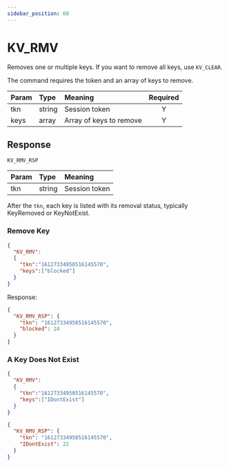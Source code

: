```yaml
---
sidebar_position: 60
---
```


# KV_RMV
Removes one or multiple keys. If you want to remove all keys, use `KV_CLEAR`.

The command requires the token and an array of keys to remove. 


|Param|Type|Meaning|Required|
|:---|:---|:---|:---:|
|tkn|string|Session token|Y|
|keys|array|Array of keys to remove|Y|


## Response

`KV_RMV_RSP`


|Param|Type|Meaning|
|:---|:---|:---|
|tkn|string|Session token|


After the `tkn`, each key is listed with its removal status, typically KeyRemoved or KeyNotExist.


### Remove Key

```json
{
  "KV_RMV":
  {
    "tkn":"16127334958516145570",
    "keys":["blocked"]
  }
}
```

Response:

```json title="Remove success"
{
  "KV_RMV_RSP": {
    "tkn": "16127334958516145570",
    "blocked": 24
  }
}
```

### A Key Does Not Exist

```json
{
  "KV_RMV":
  {
    "tkn":"16127334958516145570",
    "keys":["IDontExist"]
  }
}
```

```json title="Key Does Not Exist"
{
  "KV_RMV_RSP": {
    "tkn": "16127334958516145570",
    "IDontExist": 22
  }
}
```